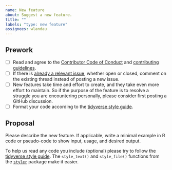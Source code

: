 ```yaml
---
name: New feature
about: Suggest a new feature.
title: ""
labels: "type: new feature"
assignees: wlandau
---
```


## Prework

* [ ] Read and agree to the [Contributor Code of Conduct](https://github.com/wlandau/crew.aws.batch/blob/main/CODE_OF_CONDUCT.md) and [contributing guidelines](https://github.com/ropensci/crew.aws.batch/blob/main/CONTRIBUTING.md).
* [ ] If there is [already a relevant issue](https://github.com/ropensci/crew.aws.batch/issues), whether open or closed, comment on the existing thread instead of posting a new issue.
* [ ] New features take time and effort to create, and they take even more effort to maintain. So if the purpose of the feature is to resolve a struggle you are encountering personally, please consider first posting a GitHub discussion.
* [ ] Format your code according to the [tidyverse style guide](https://style.tidyverse.org/).

## Proposal

Please describe the new feature. If applicable, write a minimal example in R code or pseudo-code to show input, usage, and desired output.

To help us read any code you include (optional) please try to follow the [tidyverse style guide](https://style.tidyverse.org/). The `style_text()` and `style_file()` functions from the [`styler`](https://github.com/r-lib/styler) package make it easier.
